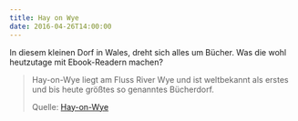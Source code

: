 ```yaml
---
title: Hay on Wye
date: 2016-04-26T14:00:00
---
```


In diesem kleinen Dorf in Wales, dreht sich alles um Bücher.
Was die wohl heutzutage mit Ebook-Readern machen?

> Hay-on-Wye liegt am Fluss River Wye und ist weltbekannt als erstes und bis
> heute größtes so genanntes Bücherdorf.
>
> Quelle: [Hay-on-Wye](https://de.wikipedia.org/wiki/Hay-on-Wye)
